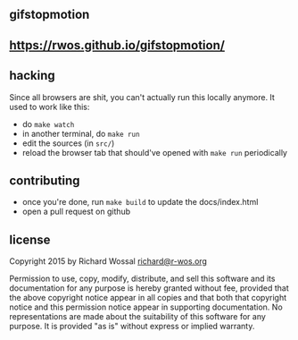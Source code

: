 gifstopmotion
-------------

## https://rwos.github.io/gifstopmotion/

## hacking

Since all browsers are shit, you can't actually run this locally anymore.
It used to work like this:

* do `make watch`
* in another terminal, do `make run`
* edit the sources (in `src/`)
* reload the browser tab that should've opened with `make run` periodically

## contributing

* once you're done, run `make build` to update the docs/index.html
* open a pull request on github

## license

Copyright 2015 by Richard Wossal <richard@r-wos.org>

Permission to use, copy, modify, distribute, and sell this software
and its documentation for any purpose is hereby granted without fee,
provided that the above copyright notice appear in all copies and
that both that copyright notice and this permission notice appear in
supporting documentation.  No representations are made about the
suitability of this software for any purpose.  It is provided "as
is" without express or implied warranty.
